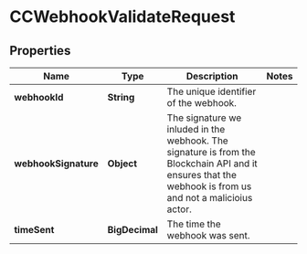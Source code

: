 

# CCWebhookValidateRequest


## Properties

Name | Type | Description | Notes
------------ | ------------- | ------------- | -------------
**webhookId** | **String** | The unique identifier of the webhook.  | 
**webhookSignature** | **Object** | The signature we inluded in the webhook. The signature is from the Blockchain API and it ensures that the webhook is from us and not a malicioius actor.  | 
**timeSent** | **BigDecimal** | The time the webhook was sent.  | 



